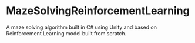# MazeSolvingReinforcementLearning
 A maze solving algorithm built in C# using Unity and based on Reinforcement Learning model built from scratch.
